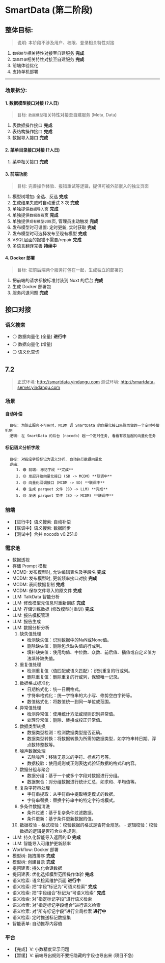 # SmartData (第二阶段)

## 整体目标:
> 说明: 本阶段不涉及用户、权限、登录相关特性对接
1. `数据模型`相关特性对接至自建服务 **完成**
2. `菜单目录`相关特性对接至自建服务 **完成**
3. 前端体验优化
4. 支持单机部署

-------------------------------------------------------------------------------

### 场景拆分:

#### 1. 数据模型接口对接 (**?人日**)
   > 目标: `数据模型`相关特性对接至自建服务 (Meta, Data)
   1. 表数据操作接口 **完成**
   2. 表结构操作接口 **完成**
   3. 数据导入接口 **完成**

#### 2. 菜单目录接口对接 (**?人日**)
   1. 菜单相关接口 **完成**

#### 3. 前端功能
   > 目标: 完善操作体验、报错重试等逻辑，提供可被外部嵌入的独立页面
   1. 模型树增加: 全选、反选 **完成**
   2. 生成结果失败时自动重试 3 次 **完成**
   3. 单独提供`数据导入`页 **完成**
   4. 单独提供`数据查看`页 **完成**
   5. 单独提供`现有模型训练`页, 管理员主动触发 **完成**
   6. 发布模型时可设置: 定时更新, 实时获取 **完成**
   7. 发布模型时可选择发布至现有模型 **完成**
   8. VSQL层面的报错不需要/repair **完成**
   9. 多语言翻译完善 **持续中**

#### 4. Docker 部署
   > 目标: 把前后端两个服务打包在一起，生成独立的部署包
   1. 把前端的请求都按标准封装到 Nuxt 的后台 **完成**
   2. 生成 Docker 部署包
   3. 服务闪退问题 **完成**

## 接口对接
### 语义搜索
 - ⚪️ 数据向量化 (全量) **进行中**
 - ⚪️ 数据向量化 (增量)
 - ⚪️ 语义化查询

## 7.2
   > 正式环境: http://smartdata.yindangu.com
   > 测试环境: http://smartdata-server.yindangu.com

### 场景
   #### 自动补偿
      目标: 为防止服务不可用时, MCDM 调 SmartData 的向量化接口失败而做的一个定时补偿机制
      逻辑: 在 SmartData 的后台 (nocodb) 起一个定时任务, 看看有没挂起的向量化任务

   #### 标记语义分析字段
      目标: 对指定字段标记为语义分析, 自动执行数据向量化
      逻辑:
         1. 🟢 前端: 标记字段 **完成**
         2. 🟡 发起开始向量化接口 (SD -> MCDM) **联调中**
         3. 🟡 向量化回调接口 (MCDM -> SD) **联调中**
         4. 🟢 生成 parquet 文件 (SD -> LLM) **完成**
         5. 🟡 发送 parquet 文件 (SD -> MCDM) **联调中**

### 前端
   - 【进行中】语义搜索: 自动补偿
   - 【联调中】语义搜索: 数据同步
   - 【测试中】合并 nocodb v0.251.0

### 需求池
   - 数据透视
   - 存储 Prompt 模板
   - MCMD: 发布模型时, 允许编辑表名及字段名 **完成**
   - MCDM: 发布模型时, 更新频率接口对接 **完成**
   - MCDM: 表间数据复制 **完成**
   - MCDM: 保存文件导入的原文件 **完成**
   - LLM: TalkData 智能分析
   - LLM: 修改模型元信息时重新训练 **完成**
   - LLM: 存储训练数据 (修改模型时重训) **完成**
   - LLM: 报告模板管理
   - LLM: 报告生成
   - LLM: 数据分析分析
      1. 缺失值处理
         - 检测缺失值：识别数据中的NaN或None值。
         - 删除缺失值：删除包含缺失值的行或列。
         - 填补缺失值：使用均值、中位数、众数、前后值、插值或自定义值方法填补缺失值。
      2. 重复值处理
         - 检测重复值（值匹配或语义匹配）：识别重复的行或列。
         - 删除重复值：删除重复的行或列，保留唯一记录。
      3. 数据格式标准化
         - 日期格式化：统一日期格式。
         - 字符串格式化：统一字符串的大小写、修剪空白字符等。
         - 数值格式化：将数值统一到同一单位或范围。
      4. 异常值处理
         - 检测异常值：使用统计方法或规则识别异常值。
         - 处理异常值：删除、替换或校正异常值。
      5. 数据类型转换
         - 数据类型检测：检测数据类型是否正确。
         - 数据类型转换：将数据转换为所需的数据类型，如字符串转日期、浮点数转整数等。
      6. 噪声数据处理
         - 去除噪声：移除无意义的字符、标点符号等。
         - 数据校验：使用规则或正则表达式验证数据的格式和内容。
      7. 数据分组与聚合
         - 数据分组：基于一个或多个字段对数据进行分组。
         - 数据聚合：对分组数据进行统计汇总，如求和、平均值等。
      8. 复杂字符串处理
         - 字符串提取：从字符串中提取特定模式的数据。
         - 字符串替换：替换字符串中的特定字符或模式。
      9. 多条件数据清洗
         - 条件过滤：基于复杂条件过滤数据。
         - 条件更新：基于条件更新数据的值。
      10. 数据校验
         - 格式校验：校验数据的格式是否符合规范。
         - 逻辑校验：校验数据的逻辑是否符合业务规则。
   - LLM: 持久化智能导入返回的ID **完成**
   - LLM: 智能导入可维护更新频率
   - Workflow: Docker 部署
   - 模型树: 拖拽排序 **完成**
   - 模型树: 创建目录 **完成**
   - 提问建表: 持久化会话数据
   - 提问建表: 优化选择模型范围操作体验 **完成**
   - 语义检索: 语义检索维护页面 **进行中**
   - 语义检索: 把“字段”标记为“可语义检索” **完成**
   - 语义检索: 把“字段组合”标记为“可语义检索” **完成**
   - 语义检索: 对"指定标记字段"进行语义检索
   - 语义检索: 对"指定标记字段组合"进行语义检索
   - 语义检索: 对"所有标记字段"进行全局检索 **进行中**
   - 语义检索: 定时推送标记数据集
   - 智能表单: 自动推荐内容值

### 平台
   - 【完成】V: 小数精度显示问题
   - 【暂缓】V: 前端导出规则不要把隐藏的字段也导出来 (项目不急)

